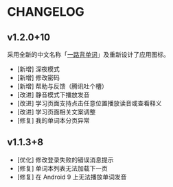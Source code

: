 # CHANGELOG

## v1.2.0+10

采用全新的中文名称「[一路背单词](https://wordway.app/)」及重新设计了应用图标。

- [新增] 深夜模式
- [新增] 修改密码
- [新增] 帮助与反馈（腾讯吐个槽）
- [改进] 静音模式下播放发音
- [改进] 学习页面支持点击任意位置播放读音或查看释义
- [改进] 学习页面相关文案调整
- [修复] 我的单词本分页异常

## v1.1.3+8

- [优化] 修改登录失败的错误消息提示
- [修复] 单词本列表无法加载下一页
- [修复] 在 Android 9 上无法播放单词发音
